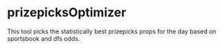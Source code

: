 # prizepicksOptimizer
This tool picks the statistically best prizepicks props for the day based on sportsbook and dfs odds. 
